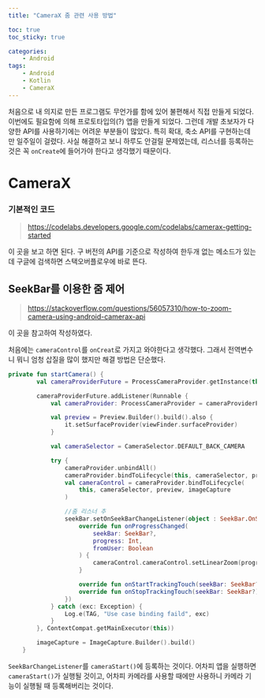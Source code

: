 ```yaml
---
title: "CameraX 줌 관련 사용 방법"

toc: true
toc_sticky: true

categories:
    - Android
tags:
    - Android
    - Kotlin
    - CameraX
---
```


처음으로 내 의지로 만든 프로그램도 무언가를 함에 있어 불편해서 직접 만들게 되었다. 이번에도 필요함에 의해 프로토타입의(?) 앱을 만들게 되었다. 그런데 개발 초보자가 다양한 API를 사용하기에는 어려운 부분들이 많았다. 
특히 확대, 축소 API를 구현하는데만 일주일이 걸렸다. 사실 해결하고 보니 하루도 안걸릴 문제였는데, 리스너를 등록하는 것은 꼭 `onCreate`에 들어가야 한다고 생각했기 때문이다.

# CameraX 
### 기본적인 코드
>https://codelabs.developers.google.com/codelabs/camerax-getting-started

이 곳을 보고 하면 된다. 구 버전의 API를 기준으로 작성하여 한두개 없는 메소드가 있는데 구글에 검색하면 스택오버플로우에 바로 뜬다.

## SeekBar를 이용한 줌 제어
>https://stackoverflow.com/questions/56057310/how-to-zoom-camera-using-android-camerax-api

이 곳을 참고하여 작성하였다.

처음에는 `cameraControl`를 `onCreat`로 가지고 와야한다고 생각했다. 그래서 전역변수니 뭐니 엄청 삽질을 많이 했지만 해결 방법은 단순했다.

```kotlin
private fun startCamera() {
        val cameraProviderFuture = ProcessCameraProvider.getInstance(this)

        cameraProviderFuture.addListener(Runnable {
            val cameraProvider: ProcessCameraProvider = cameraProviderFuture.get()

            val preview = Preview.Builder().build().also {
                it.setSurfaceProvider(viewFinder.surfaceProvider)
            }

            val cameraSelector = CameraSelector.DEFAULT_BACK_CAMERA

            try {
                cameraProvider.unbindAll()
                cameraProvider.bindToLifecycle(this, cameraSelector, preview)
                val cameraControl = cameraProvider.bindToLifecycle(
                    this, cameraSelector, preview, imageCapture
                )

                //줌 리스너 추
                seekBar.setOnSeekBarChangeListener(object : SeekBar.OnSeekBarChangeListener {
                    override fun onProgressChanged(
                        seekBar: SeekBar?,
                        progress: Int,
                        fromUser: Boolean
                    ) {
                        cameraControl.cameraControl.setLinearZoom(progress / 100.toFloat())
                    }

                    override fun onStartTrackingTouch(seekBar: SeekBar?) {}
                    override fun onStopTrackingTouch(seekBar: SeekBar?) {}
                })
            } catch (exc: Exception) {
                Log.e(TAG, "Use case binding faild", exc)
            }
        }, ContextCompat.getMainExecutor(this))

        imageCapture = ImageCapture.Builder().build()
    }
```
`SeekBarChangeListener`를 `cameraStart()`에 등록하는 것이다. 어차피 앱을 실행하면 `cameraStart()`가 실행될 것이고, 어차피 카메라를 사용할 때에만 사용하니 카메라 기능이 실행될 때 등록해버리는 것이다.
